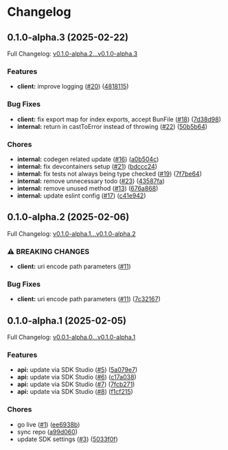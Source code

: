 # Changelog

## 0.1.0-alpha.3 (2025-02-22)

Full Changelog: [v0.1.0-alpha.2...v0.1.0-alpha.3](https://github.com/GitbookIO/lightswitch/compare/v0.1.0-alpha.2...v0.1.0-alpha.3)

### Features

* **client:** improve logging ([#20](https://github.com/GitbookIO/lightswitch/issues/20)) ([4818115](https://github.com/GitbookIO/lightswitch/commit/4818115c707adaa7ef4afab2913e4082a263b4c3))


### Bug Fixes

* **client:** fix export map for index exports, accept BunFile ([#18](https://github.com/GitbookIO/lightswitch/issues/18)) ([7d38d98](https://github.com/GitbookIO/lightswitch/commit/7d38d985253dcd56cf4f017f00af40d3ecdb843d))
* **internal:** return in castToError instead of throwing ([#22](https://github.com/GitbookIO/lightswitch/issues/22)) ([50b5b64](https://github.com/GitbookIO/lightswitch/commit/50b5b64351ff6a4de6210d161a9889a72becf680))


### Chores

* **internal:** codegen related update ([#16](https://github.com/GitbookIO/lightswitch/issues/16)) ([a0b504c](https://github.com/GitbookIO/lightswitch/commit/a0b504c5bf3acdd499eb67b2d9451aa9b201c332))
* **internal:** fix devcontainers setup ([#21](https://github.com/GitbookIO/lightswitch/issues/21)) ([bdccc24](https://github.com/GitbookIO/lightswitch/commit/bdccc2455f2e87cd3780873616fa8632b7232d38))
* **internal:** fix tests not always being type checked ([#19](https://github.com/GitbookIO/lightswitch/issues/19)) ([7f7be64](https://github.com/GitbookIO/lightswitch/commit/7f7be648402d60169dc2ddf3f8c9aabe14f6f5ca))
* **internal:** remove unnecessary todo ([#23](https://github.com/GitbookIO/lightswitch/issues/23)) ([43587fa](https://github.com/GitbookIO/lightswitch/commit/43587fa0494a0fb6834c2273e2cc138f03c07eb0))
* **internal:** remove unused method ([#13](https://github.com/GitbookIO/lightswitch/issues/13)) ([676a868](https://github.com/GitbookIO/lightswitch/commit/676a868abeeccf928a50e1b7d850f2892857e298))
* **internal:** update eslint config ([#17](https://github.com/GitbookIO/lightswitch/issues/17)) ([c41e942](https://github.com/GitbookIO/lightswitch/commit/c41e942a9ee9400fba7b22dde2d2e2fc50eec6cb))

## 0.1.0-alpha.2 (2025-02-06)

Full Changelog: [v0.1.0-alpha.1...v0.1.0-alpha.2](https://github.com/GitbookIO/lightswitch/compare/v0.1.0-alpha.1...v0.1.0-alpha.2)

### ⚠ BREAKING CHANGES

* **client:** uri encode path parameters ([#11](https://github.com/GitbookIO/lightswitch/issues/11))

### Bug Fixes

* **client:** uri encode path parameters ([#11](https://github.com/GitbookIO/lightswitch/issues/11)) ([7c32167](https://github.com/GitbookIO/lightswitch/commit/7c32167b921124d79096039947371781eb74bf0e))

## 0.1.0-alpha.1 (2025-02-05)

Full Changelog: [v0.0.1-alpha.0...v0.1.0-alpha.1](https://github.com/GitbookIO/lightswitch/compare/v0.0.1-alpha.0...v0.1.0-alpha.1)

### Features

* **api:** update via SDK Studio ([#5](https://github.com/GitbookIO/lightswitch/issues/5)) ([5a079e7](https://github.com/GitbookIO/lightswitch/commit/5a079e7ed3650a5a32741bfb9fe070f4f7db1341))
* **api:** update via SDK Studio ([#6](https://github.com/GitbookIO/lightswitch/issues/6)) ([c17a038](https://github.com/GitbookIO/lightswitch/commit/c17a038ebbd38cba6b3eb3f4335dd0a117c0dde8))
* **api:** update via SDK Studio ([#7](https://github.com/GitbookIO/lightswitch/issues/7)) ([7fcb271](https://github.com/GitbookIO/lightswitch/commit/7fcb2717d397559237df277732d1249a09d08b5f))
* **api:** update via SDK Studio ([#8](https://github.com/GitbookIO/lightswitch/issues/8)) ([f1cf215](https://github.com/GitbookIO/lightswitch/commit/f1cf21575e46ad208bbcaa17e0f038962b2d5254))


### Chores

* go live ([#1](https://github.com/GitbookIO/lightswitch/issues/1)) ([ee6938b](https://github.com/GitbookIO/lightswitch/commit/ee6938b2a0bd79748e6b5d9ab2ac62c27058512f))
* sync repo ([a99d060](https://github.com/GitbookIO/lightswitch/commit/a99d060d74d6f6effc3124f481b5430062d448a8))
* update SDK settings ([#3](https://github.com/GitbookIO/lightswitch/issues/3)) ([5033f0f](https://github.com/GitbookIO/lightswitch/commit/5033f0f53999f97430546d4dbf481258538d3bba))
